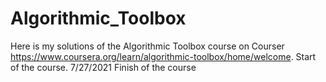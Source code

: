 # Algorithmic_Toolbox
Here is my solutions of the Algorithmic Toolbox course on Courser https://www.coursera.org/learn/algorithmic-toolbox/home/welcome.
Start of the course. 7/27/2021
Finish of the course 
